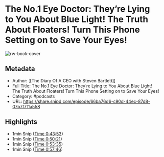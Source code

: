 # The No.1 Eye Doctor: They’re Lying to You About Blue Light! The Truth About Floaters! Turn This Phone Setting on to Save Your Eyes!

![rw-book-cover](https://wsrv.nl/?url=https%3A%2F%2Fmegaphone.imgix.net%2Fpodcasts%2F0d8f9f54-48cd-11ee-ab9b-c7fa92fe264e%2Fimage%2Fdoac-yt-logo.jpg%3Fixlib%3Drails-4.3.1%26max-w%3D3000%26max-h%3D3000%26fit%3Dcrop%26auto%3Dformat%2Ccompress&w=100&h=100)

## Metadata
- Author: [[The Diary Of A CEO with Steven Bartlett]]
- Full Title: The No.1 Eye Doctor: They’re Lying to You About Blue Light! The Truth About Floaters! Turn This Phone Setting on to Save Your Eyes!
- Category: #podcasts
- URL: https://share.snipd.com/episode/66ba76d6-c90d-44ec-87d8-07b7f7f1a558

## Highlights
- 1min Snip ([Time 0:43:53](https://share.snipd.com/snip/ff43dc23-70c8-42ee-b694-454434eb9628))
- 1min Snip ([Time 0:50:21](https://share.snipd.com/snip/2c34d816-cf39-4e97-95b3-f1fe7e67c696))
- 1min Snip ([Time 0:53:35](https://share.snipd.com/snip/b3bda012-9e49-4b17-ac33-8dfd6adfbac7))
- 1min Snip ([Time 0:57:46](https://share.snipd.com/snip/b034a840-daa5-4fab-9733-b9f8eb5efcec))
